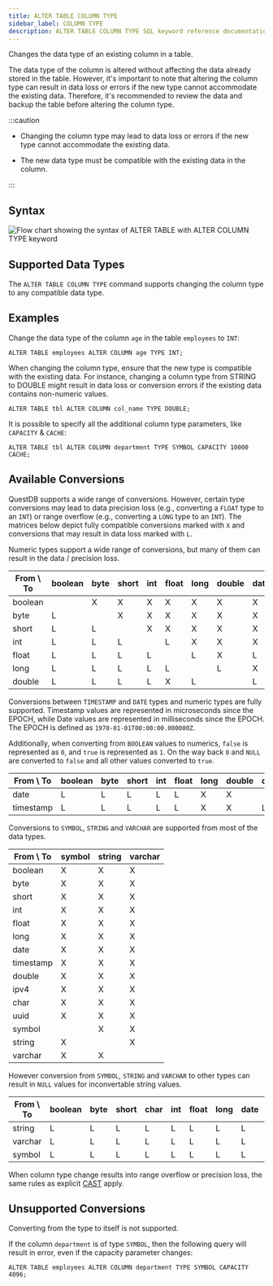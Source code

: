 ```yaml
---
title: ALTER TABLE COLUMN TYPE
sidebar_label: COLUMN TYPE
description: ALTER TABLE COLUMN TYPE SQL keyword reference documentation.
---
```


Changes the data type of an existing column in a table.

The data type of the column is altered without affecting the data already stored
in the table. However, it's important to note that altering the column type can
result in data loss or errors if the new type cannot accommodate the existing
data. Therefore, it's recommended to review the data and backup the table before
altering the column type.

:::caution

- Changing the column type may lead to data loss or errors if the new type
  cannot accommodate the existing data.

- The new data type must be compatible with the existing data in the column.

:::

## Syntax

![Flow chart showing the syntax of ALTER TABLE with ALTER COLUMN TYPE keyword](/img/docs/diagrams/alterColumnType.svg)

## Supported Data Types

The `ALTER TABLE COLUMN TYPE` command supports changing the column type to any
compatible data type.

## Examples

Change the data type of the column `age` in the table `employees` to `INT`:

```questdb-sql
ALTER TABLE employees ALTER COLUMN age TYPE INT;
```

When changing the column type, ensure that the new type is compatible with the
existing data. For instance, changing a column type from STRING to DOUBLE might
result in data loss or conversion errors if the existing data contains
non-numeric values.

```questdb-sql
ALTER TABLE tbl ALTER COLUMN col_name TYPE DOUBLE;
```

It is possible to specify all the additional column type parameters, like
`CAPACITY` & `CACHE`:

```questdb-sql
ALTER TABLE tbl ALTER COLUMN department TYPE SYMBOL CAPACITY 10000 CACHE;
```

## Available Conversions

QuestDB supports a wide range of conversions. However, certain type conversions
may lead to data precision loss (e.g., converting a `FLOAT` type to an `INT`) or
range overflow (e.g., converting a `LONG` type to an `INT`). The matrices below
depict fully compatible conversions marked with `X` and conversions that may
result in data loss marked with `L`.

Numeric types support a wide range of conversions, but many of them can result
in the data / precision loss.

| From \ To | boolean | byte | short | int | float | long | double | date | timestamp |
| --------- | ------- | ---- | ----- | --- | ----- | ---- | ------ | ---- | --------- |
| boolean   |         | X    | X     | X   | X     | X    | X      | X    | X         |
| byte      | L       |      | X     | X   | X     | X    | X      | X    | X         |
| short     | L       | L    |       | X   | X     | X    | X      | X    | X         |
| int       | L       | L    | L     |     | L     | X    | X      | X    | X         |
| float     | L       | L    | L     | L   |       | L    | X      | L    | L         |
| long      | L       | L    | L     | L   | L     |      | L      | X    | X         |
| double    | L       | L    | L     | L   | X     | L    |        | L    | L         |

Conversions between `TIMESTAMP` and `DATE` types and numeric types are fully
supported. Timestamp values are represented in microseconds since the EPOCH,
while Date values are represented in milliseconds since the EPOCH. The EPOCH is
defined as `1970-01-01T00:00:00.000000Z`.

Additionally, when converting from `BOOLEAN` values to numerics, `false` is
represented as `0`, and `true` is represented as `1`. On the way back `0` and
`NULL` are converted to `false` and all other values converted to `true`.

| From \ To | boolean | byte | short | int | float | long | double | date | timestamp |
| --------- | ------- | ---- | ----- | --- | ----- | ---- | ------ | ---- | --------- |
| date      | L       | L    | L     | L   | L     | X    | X      |      | X         |
| timestamp | L       | L    | L     | L   | L     | X    | X      | L    |           |

Conversions to `SYMBOL`, `STRING` and `VARCHAR` are supported from most of the
data types.

| From \ To | symbol | string | varchar |
| --------- | ------ | ------ | ------- |
| boolean   | X      | X      | X       |
| byte      | X      | X      | X       |
| short     | X      | X      | X       |
| int       | X      | X      | X       |
| float     | X      | X      | X       |
| long      | X      | X      | X       |
| date      | X      | X      | X       |
| timestamp | X      | X      | X       |
| double    | X      | X      | X       |
| ipv4      | X      | X      | X       |
| char      | X      | X      | X       |
| uuid      | X      | X      | X       |
| symbol    |        | X      | X       |
| string    | X      |        | X       |
| varchar   | X      | X      |         |

However conversion from `SYMBOL`, `STRING` and `VARCHAR` to other types can
result in `NULL` values for inconvertable string values.

| From \ To | boolean | byte | short | char | int | float | long | date | timestamp | double | uuid |
| --------- | ------- | ---- | ----- | ---- | --- | ----- | ---- | ---- | --------- | ------ | ---- |
| string    | L       | L    | L     | L    | L   | L     | L    | L    | L         | L      | L    |
| varchar   | L       | L    | L     | L    | L   | L     | L    | L    | L         | L      | L    |
| symbol    | L       | L    | L     | L    | L   | L     | L    | L    | L         | L      | L    |

When column type change results into range overflow or precision loss, the same
rules as explicit [CAST](/docs/reference/sql/cast/) apply.

## Unsupported Conversions

Converting from the type to itself is not supported.

If the column `department` is of type `SYMBOL`, then the following query will
result in error, even if the capacity parameter changes:

```questdb-sql
ALTER TABLE employees ALTER COLUMN department TYPE SYMBOL CAPACITY 4096;
```
